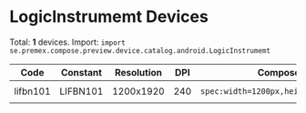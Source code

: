 # LogicInstrumemt Devices

Total: **1** devices. Import: `import se.premex.compose.preview.device.catalog.android.LogicInstrumemt`

| Code | Constant | Resolution | DPI | Compose Spec | Preview Usage |
|------|----------|------------|-----|-------------|---------------|
| lifbn101 | LIFBN101 | 1200x1920 | 240 | `spec:width=1200px,height=1920px,dpi=240` | `@Preview(device = LogicInstrumemt.LIFBN101)` |

<!-- Generated automatically. Do not edit manually. -->

